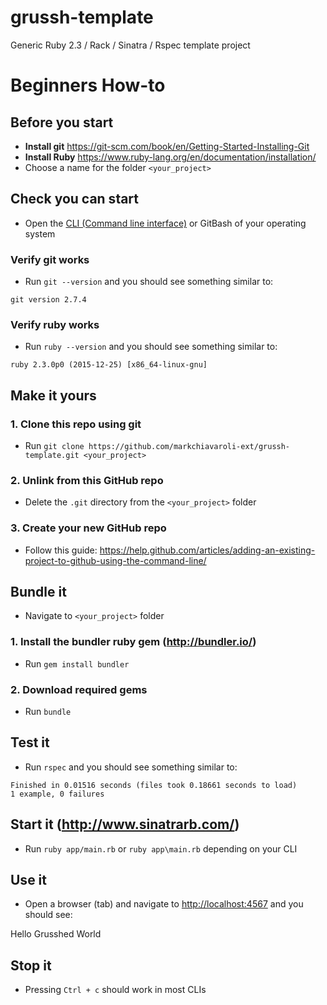 # grussh-template
Generic Ruby 2.3 / Rack / Sinatra / Rspec template project

# Beginners How-to


## Before you start
* __Install git__ <https://git-scm.com/book/en/Getting-Started-Installing-Git>
* __Install Ruby__ <https://www.ruby-lang.org/en/documentation/installation/>
* Choose a name for the folder `<your_project>`
 
## Check you can start
* Open the [CLI (Command line interface)](https://www.google.com.au/?ion=1&espv=2&q=CLI) or GitBash of your operating system

### Verify git works
* Run `git --version` and you should see something similar to:
```
git version 2.7.4
```

### Verify ruby works
* Run `ruby --version` and you should see something similar to:
```
ruby 2.3.0p0 (2015-12-25) [x86_64-linux-gnu]
```

## Make it yours

### 1. Clone this repo using git
* Run `git clone https://github.com/markchiavaroli-ext/grussh-template.git <your_project>`

### 2. Unlink from this GitHub repo
* Delete the `.git` directory from the `<your_project>` folder
 
### 3. Create your new GitHub repo
* Follow this guide: <https://help.github.com/articles/adding-an-existing-project-to-github-using-the-command-line/>
 
## Bundle it

* Navigate to `<your_project>` folder

### 1. Install the bundler ruby gem (<http://bundler.io/>)
* Run `gem install bundler` 

### 2. Download required gems
* Run `bundle`
 
## Test it
* Run `rspec` and you should see something similar to:
```
Finished in 0.01516 seconds (files took 0.18661 seconds to load)
1 example, 0 failures
```

## Start it (<http://www.sinatrarb.com/>)
* Run `ruby app/main.rb` or `ruby app\main.rb` depending on your CLI
 
## Use it
* Open a browser (tab) and navigate to <http://localhost:4567> and you should see:

Hello Grusshed World

## Stop it
* Pressing `Ctrl + c` should work in most CLIs
